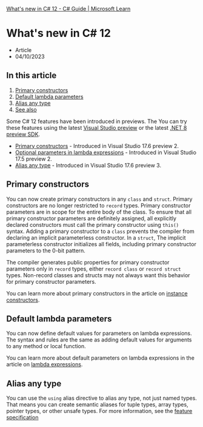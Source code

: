 [What's new in C# 12 - C# Guide | Microsoft Learn](https://learn.microsoft.com/en-us/dotnet/csharp/whats-new/csharp-12)

# What's new in C# 12

-   Article
-   04/10/2023

## In this article

1.  [Primary constructors](https://learn.microsoft.com/en-us/dotnet/csharp/whats-new/csharp-12#primary-constructors)
2.  [Default lambda parameters](https://learn.microsoft.com/en-us/dotnet/csharp/whats-new/csharp-12#default-lambda-parameters)
3.  [Alias any type](https://learn.microsoft.com/en-us/dotnet/csharp/whats-new/csharp-12#alias-any-type)
4.  [See also](https://learn.microsoft.com/en-us/dotnet/csharp/whats-new/csharp-12#see-also)

Some C# 12 features have been introduced in previews. The You can try these features using the latest [Visual Studio preview](https://visualstudio.microsoft.com/vs/preview/) or the latest [.NET 8 preview SDK](https://dotnet.microsoft.com/download/dotnet).

-   [Primary constructors](https://learn.microsoft.com/en-us/dotnet/csharp/whats-new/csharp-12#primary-constructors) - Introduced in Visual Studio 17.6 preview 2.
-   [Optional parameters in lambda expressions](https://learn.microsoft.com/en-us/dotnet/csharp/whats-new/csharp-12#default-lambda-parameters) - Introduced in Visual Studio 17.5 preview 2.
-   [Alias any type](https://learn.microsoft.com/en-us/dotnet/csharp/whats-new/csharp-12#alias-any-type) - Introduced in Visual Studio 17.6 preview 3.

[](https://learn.microsoft.com/en-us/dotnet/csharp/whats-new/csharp-12#primary-constructors)

## Primary constructors

You can now create primary constructors in any `class` and `struct`. Primary constructors are no longer restricted to `record` types. Primary constructor parameters are in scope for the entire body of the class. To ensure that all primary constructor parameters are definitely assigned, all explicitly declared constructors must call the primary constructor using `this()` syntax. Adding a primary constructor to a `class` prevents the compiler from declaring an implicit parameterless constructor. In a `struct`, The implicit parameterless constructor initializes all fields, including primary constructor parameters to the 0-bit pattern.

The compiler generates public properties for primary constructor parameters only in `record` types, either `record class` or `record struct` types. Non-record classes and structs may not always want this behavior for primary constructor parameters.

You can learn more about primary constructors in the article on [instance constructors](https://learn.microsoft.com/en-us/dotnet/csharp/programming-guide/classes-and-structs/instance-constructors#primary-constructors).

[](https://learn.microsoft.com/en-us/dotnet/csharp/whats-new/csharp-12#default-lambda-parameters)

## Default lambda parameters

You can now define default values for parameters on lambda expressions. The syntax and rules are the same as adding default values for arguments to any method or local function.

You can learn more about default parameters on lambda expressions in the article on [lambda expressions](https://learn.microsoft.com/en-us/dotnet/csharp/language-reference/operators/lambda-expressions#input-parameters-of-a-lambda-expression).

[](https://learn.microsoft.com/en-us/dotnet/csharp/whats-new/csharp-12#alias-any-type)

## Alias any type

You can use the `using` alias directive to alias any type, not just named types. That means you can create semantic aliases for tuple types, array types, pointer types, or other unsafe types. For more information, see the [feature specification](https://learn.microsoft.com/en-us/dotnet/csharp/language-reference/proposals/using-alias-types)